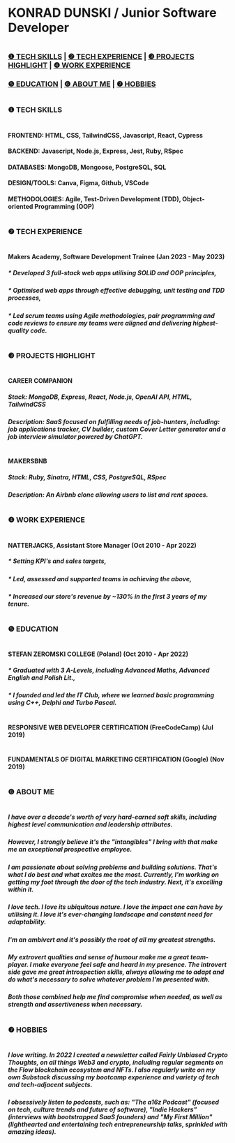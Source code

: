 # KONRAD DUNSKI / Junior Software Developer 

#

### [❶ TECH SKILLS](#tech-skills)  |  [❷ TECH EXPERIENCE](#tech-experience)  |  [❸ PROJECTS HIGHLIGHT](#projects-highlight)  |  [❹ WORK EXPERIENCE](#work-experience)
### [❺ EDUCATION](#education)  |  [❻ ABOUT ME](#about)  |  [❼ HOBBIES](#hobbies)

#
#

### <a name="tech-skills"></a> ❶ TECH SKILLS

#
#

#### **FRONTEND**:        HTML, CSS, TailwindCSS, Javascript, React, Cypress
#### **BACKEND**:         Javascript, Node.js, Express, Jest, Ruby, RSpec
#### **DATABASES**:       MongoDB, Mongoose, PostgreSQL, SQL
#### **DESIGN/TOOLS**:    Canva, Figma, Github, VSCode
#### **METHODOLOGIES**:   Agile, Test-Driven Development (TDD), Object-oriented Programming (OOP)

#
#

### <a name="tech-experience"></a> ❷ TECH EXPERIENCE

#
#

#### Makers Academy, Software Development Trainee (Jan 2023 - May 2023)
##### * Developed 3 full-stack web apps utilising SOLID and OOP principles,
##### * Optimised web apps through effective debugging, unit testing and TDD processes, 
##### * Led scrum teams using Agile methodologies, pair programming and code reviews to ensure my teams were aligned and delivering highest-quality code.

#
#

### <a name="projects-highlight"></a> ❸ PROJECTS HIGHLIGHT

#
#

#### CAREER COMPANION

##### Stack: MongoDB, Express, React, Node.js, OpenAI API, HTML, TailwindCSS

##### Description: SaaS focused on fulfilling needs of job-hunters, including: job applications tracker, CV builder, custom Cover Letter generator and a job interview simulator powered by ChatGPT.

#

#### MAKERSBNB

##### Stack: Ruby, Sinatra, HTML, CSS, PostgreSQL, RSpec

##### Description: An Airbnb clone allowing users to list and rent spaces.

#
#

### <a name="work-experience"></a> ❹ WORK EXPERIENCE

#
#

#### NATTERJACKS, Assistant Store Manager (Oct 2010 - Apr 2022)
##### * Setting KPI's and sales targets,
##### * Led, assessed and supported teams in achieving the above,
##### * Increased our store's revenue by ~130% in the first 3 years of my tenure.

#
#

### <a name="education"></a> ❺ EDUCATION

#
#

#### STEFAN ZEROMSKI COLLEGE (Poland) (Oct 2010 - Apr 2022)
##### * Graduated with 3 A-Levels, including Advanced Maths, Advanced English and Polish Lit.,
##### * I founded and led the IT Club, where we learned basic programming using C++, Delphi and Turbo Pascal.

#

#### RESPONSIVE WEB DEVELOPER CERTIFICATION (FreeCodeCamp) (Jul 2019)

#

#### FUNDAMENTALS OF DIGITAL MARKETING CERTIFICATION (Google) (Nov 2019)

#
#

### <a name="about"></a> ❻ ABOUT ME

#
#

##### I have over a decade's worth of very hard-earned soft skills, including highest level communication and leadership attributes.
##### However, I strongly believe it's the "intangibles" I bring with that make me an exceptional prospective employee.
##### I am passionate about solving problems and building solutions. That's what I do best and what excites me the most. Currently, I'm working on getting my foot through the door of the tech industry. Next, it's excelling within it.
##### I love tech. I love its ubiquitous nature. I love the impact one can have by utilising it. I love it's ever-changing landscape and constant need for adaptability.
##### I'm an ambivert and it's possibly the root of all my greatest strengths.
##### My extrovert qualities and sense of humour make me a great team-player. I make everyone feel safe and heard in my presence. The introvert side gave me great introspection skills, always allowing me to adapt and do what's necessary to solve whatever problem I'm presented with.
##### Both those combined help me find compromise when needed, as well as strength and assertiveness when necessary.

#
#

### <a name="hobbies"></a> ❼ HOBBIES

#
#

##### I love writing. In 2022 I created a newsletter called Fairly Unbiased Crypto Thoughts, on all things Web3 and crypto, including regular segments on the Flow blockchain ecosystem and NFTs. I also regularly write on my own Substack discussing my bootcamp experience and variety of tech and tech-adjacent subjects.
##### I obsessively listen to podcasts, such as: "The a16z Podcast" (focused on tech, culture trends and future of software), "Indie Hackers" (interviews with bootstrapped SaaS founders) and "My First Million" (lighthearted and entertaining tech entrepreneurship talks, sprinkled with amazing ideas).

#
#
